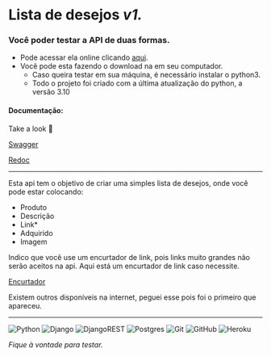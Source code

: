 # Lista de desejos <i> v1. </i>
 
### Você poder testar a API de duas formas.

* Pode acessar ela online clicando [aqui](https://qi-wishlist.herokuapp.com/).
* Você pode esta fazendo o download na em seu computador.
  * Caso queira testar em sua máquina, é necessário instalar o python3. 
  * Todo o projeto foi criado com a última atualização do python, a versão 3.10 

#### Documentação:
Take a look :eyes:

[Swagger](https://qi-wishlist.herokuapp.com/swagger/)

[Redoc](https://qi-wishlist.herokuapp.com/redoc/)
___

Esta api tem o objetivo de criar uma simples lista de desejos, onde você pode estar colocando:

* Produto
* Descrição
* Link*
* Adquirido
* Imagem
  
Indico que você use um encurtador de link, pois links muito grandes não serão aceitos na api.
Aqui está um encurtador de link caso necessite. 

 [Encurtador](https://www.encurtador.com.br/)

 Existem outros disponíveis na internet, peguei esse pois foi o primeiro que apareceu.

***
![Python](https://img.shields.io/badge/python-3670A0?style=for-the-badge&logo=python&logoColor=ffdd54)
![Django](https://img.shields.io/badge/django-%23092E20.svg?style=for-the-badge&logo=django&logoColor=white)
![DjangoREST](https://img.shields.io/badge/DJANGO-REST-ff1709?style=for-the-badge&logo=django&logoColor=white&color=ff1709&labelColor=gray)
![Postgres](https://img.shields.io/badge/PostgreSQL-316192?style=for-the-badge&logo=postgresql&logoColor=white)
![Git](https://img.shields.io/badge/git-%23F05033.svg?style=for-the-badge&logo=git&logoColor=white)
![GitHub](https://img.shields.io/badge/github-%23121011.svg?style=for-the-badge&logo=github&logoColor=white)
![Heroku](https://img.shields.io/badge/heroku-%23430098.svg?style=for-the-badge&logo=heroku&logoColor=white)

<i>Fique à vontade para testar.</i>


